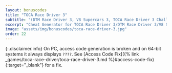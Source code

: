 ```yaml
---
layout: bonuscodes
title: "TOCA Race Driver 3"
subtitle: "(DTM Race Driver 3, V8 Supercars 3, TOCA Race Driver 3 Challenge) Bonus Codes"
excerpt: "Cheat Generator for TOCA Race Driver 3/DTM Race Driver 3/V8 Supercars 3/TOCA Race Driver 3 Challenge."
image: "assets/img/bonuscodes/toca-race-driver-3.jpg"
order: 22
---
```


{:.disclaimer.info}
On PC, access code generation is broken and on 64-bit systems it always displays `????`.
See [Access Code Fix]({% link _games/toca-race-driver/toca-race-driver-3.md %}#access-code-fix){:target="_blank"} for a fix.

<script type="text/python">
from browser import document, html, bind
import htmlgen
from generators import rd2, rd3

@bind('#generate', 'click')
def onGenerate(ev):
    platform = document['platform']
    platformName = platform.options[platform.selectedIndex].value
    isPsp = platformName == 'psp'
    if isPsp:
        # TOCA Race Driver 3 Challenge uses RD2's PSP algorithm, but with shifted cheat IDs
        generateFn = lambda platformData, accessCode, cheatID: rd2.generateCode(platformData, accessCode, cheatID + 9)
        platformData = rd2.getPlatformData(platformName)
        platformData = (platformData, platformData)
    else:
        generateFn = rd3.generateCode
        platformData = rd3.getPlatformData(platformName)

    try:
        accessCode = int(document['access-code'].value)
        if not (accessCode >= 1 and accessCode <= rd3.ACCESS_CODE_MAX):
            raise ValueError
    except (TypeError, ValueError):
        document['invalid-access-code'].style.display = 'inline'
        return

    document['invalid-access-code'].style.display = 'none'
    if isPsp:
        cheatCodes = ['Unlock championships', 'Unlock bonus championships', 'Unlock cutscenes', 'Invincible cars']
    else:
        cheatCodes = ['Unlock championships', 'Unlock bonus championships', 'Boost for all cars', 'Turbo boost', 'Unlock toy cars', 'Unlock slot racer',
            'Invincible cars', 'Unlock cutscenes', '[unused]', 'Unlock Honda 2006', 'Unlock Honda', 'No streamed car sound']

    outputBlock = document['output-window']
    outputs = outputBlock.select_one('output')
    outputBlock.style.display = 'block'
    outputs.clear()

    noEffectFootnotes = 0
    hondaOnly = document['checkbox'].checked and not isPsp
    if not hondaOnly and not isPsp:
        cheatCodes[8] += htmlgen.newElement(document['footnote-sup'], id='no-effect', notenum=1, num=noEffectFootnotes)
        noEffectFootnotes += 1
        cheatCodes[11] += htmlgen.newElement(document['footnote-sup'], id='no-effect', notenum=1, num=noEffectFootnotes)
        noEffectFootnotes += 1

    def gen():
        for index, cheat in enumerate(cheatCodes):
            if hondaOnly and index != 9 and index != 10:
                continue
            cryptedCode = generateFn(platformData[0] if index != 9 and index != 10 else platformData[1], accessCode, index)
            if cryptedCode:
                yield html.B(cheat + ': ') + html.CODE(cryptedCode)

    outputFootnotesBlock = document['output-footnotes']
    outputFootnotes = outputFootnotesBlock.select_one('output')
    outputFootnotesBlock.style.display = 'block'
    outputFootnotes.clear()
    if noEffectFootnotes > 0:
        outputFootnotes <= html.OL(htmlgen.newElement(document['footnote-template'], id='no-effect', num=noEffectFootnotes, note='No effect.'))

    outputs <= html.UL(html.LI(ch) for ch in gen())

@bind('#platform', 'change')
def onPlatformChange(ev):
    platform = document['platform']
    if platform.options[platform.selectedIndex].value == 'psp':
        document['checkbox'].attrs['disabled'] = 'disabled'
    else:
        del document['checkbox'].attrs['disabled']

document['access-code'].min = 1
document['access-code'].max = rd3.ACCESS_CODE_MAX

document['platform-select'].style.display = 'inline'
document['platform'] <= (html.OPTION(n, value=i) for n, i in [('PC', 'pc'), ('PS2', 'ps2'), ('PSP (Race Driver 3 Challenge)', 'psp'), ('Xbox', 'xbox')])

document['additional-checkbox'].style.display = 'inline'
document['checkbox-label'].text = 'Honda codes only:'
</script>

